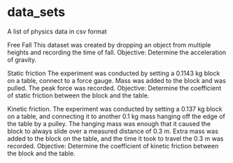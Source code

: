 # data_sets
A list of physics data in csv format

Free Fall 
This dataset was created by dropping an object from multiple heights and recording the time of fall.
Objective: Determine the acceleration of gravity.

Static friction
The experiment was conducted by setting a 0.1143 kg block on a table, connect to a force gauge. Mass was added to the block and was pulled. The peak force was recorded.
Objective: Determine the coefficient of static friction between the block and the table.

Kinetic friction.
The experiment was conducted by setting a 0.137 kg block on a table, and connecting it to another 0.1 kg mass hanging off the edge of the table by a pulley. The hanging mass was enough that it caused the block to always slide over a measured distance of 0.3 m. Extra mass was added to the block on the table, and the time it took to travel the 0.3 m was recorded.
Objective: Determine the coefficient of kinetic friction between the block and the table.
